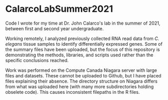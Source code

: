 # CalarcoLabSummer2021

Code I wrote for my time at Dr. John Calarco's lab
in the summer of 2021, between first and second year
undergraduate.

Working remotely, I analyzed previously collected RNA
read data from *C. elegans* tissue samples to identify
differentially expressed genes. Some of the summary files
have been uploaded, but the focus of this repository is
demonstrating the methods, libraries, and scripts used
rather than the specific conclusions reached.

Work was performed on the Compute Canada Niagara server
with large files and datasets. These cannot be uploaded
to Github, but I have placed files explaining their absence.
The directory structure on Niagara differs from what 
was uploaded here (with many more subdirectories holding
obselete code). This causes inconsistent filepaths in the R files.
